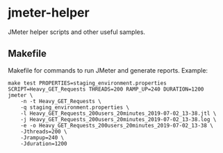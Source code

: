# jmeter-helper
JMeter helper scripts and other useful samples.

## Makefile
Makefile for commands to run JMeter and generate reports.
Example: 
```
make test PROPERTIES=staging_environment.properties SCRIPT=Heavy_GET_Requests THREADS=200 RAMP_UP=240 DURATION=1200
jmeter \
	-n -t Heavy_GET_Requests \
	-q staging_environment.properties \
	-l Heavy_GET_Requests_200users_20minutes_2019-07-02_13-38.jtl \
	-j Heavy_GET_Requests_200users_20minutes_2019-07-02_13-38.log \
	-e -o Heavy_GET_Requests_200users_20minutes_2019-07-02_13-38 \
	-Jthreads=200 \
	-Jrampup=240 \
	-Jduration=1200
```
